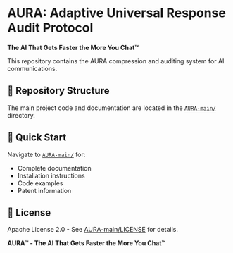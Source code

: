 # AURA: Adaptive Universal Response Audit Protocol

**The AI That Gets Faster the More You Chat™**

This repository contains the AURA compression and auditing system for AI communications.

## 📁 Repository Structure

The main project code and documentation are located in the [`AURA-main/`](./AURA-main/) directory.

## 🚀 Quick Start

Navigate to [`AURA-main/`](./AURA-main/) for:
- Complete documentation
- Installation instructions
- Code examples
- Patent information

## 📜 License

Apache License 2.0 - See [AURA-main/LICENSE](./AURA-main/LICENSE) for details.

**AURA™ - The AI That Gets Faster the More You Chat™**